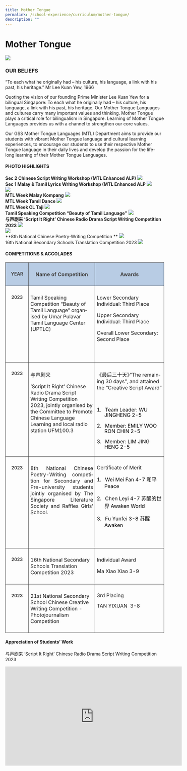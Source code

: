```yaml
---
title: Mother Tongue
permalink: /school-experience/curriculum/mother-tongue/
description: ""
---
```

# **Mother Tongue**
![](/images/MotherTongue2023/1%20mtl1.jpg)
### OUR BELIEFS

“To each what he originally had – his culture, his language, a link with his past, his heritage.” Mr Lee Kuan Yew, 1966

Quoting the vision of our founding Prime Minister Lee Kuan Yew for a bilingual Singapore: To each what he originally had – his culture, his language, a link with his past, his heritage. Our Mother Tongue Languages and cultures carry many important values and thinking. Mother Tongue plays a critical role for bilingualism in Singapore. Learning of Mother Tongue Languages provides us with a channel to strengthen our core values.

Our GSS Mother Tongue Languages (MTL) Department aims to provide our students with vibrant Mother Tongue language and cultural learning experiences, to encourage our students to use their respective Mother Tongue language in their daily lives and develop the passion for the life-long learning of their Mother Tongue Languages.

#### PHOTO HIGHLIGHTS

**Sec 2 Chinese Script Writing Workshop (MTL Enhanced ALP)**
![](/images/MotherTongue2023/2%20cl%20drama.jpg)\
**Sec 1 Malay &amp; Tamil Lyrics Writing Workshop (MTL Enhanced ALP**
![](/images/MotherTongue2023/3%20ml%20lyrics.jpg)<br>![](/images/MotherTongue2023/4%20tl%20lyrics.jpg)\
**MTL Week Malay Kompang**
![](/images/MotherTongue2023/5%20ml%20silat.jpeg)\
**MTL Week Tamil Dance**
![](/images/MotherTongue2023/6%20tl%20dance.jpg)\
**MTL Week CL Taji**
![](/images/MotherTongue2023/7%20cl%20taiji.jpg)\
**Tamil Speaking Competition “Beauty of Tamil Language”**
![](/images/MotherTongue2023/8%20beauty%20of%20tl.jpg)\
**与声剧来 ‘Script It Right’ Chinese Radio Drama Script Writing Competition 2023**
![](/images/MotherTongue2023/9%20script%20it%20right.jpg)<br>![](/images/MotherTongue2023/10%20script%20it%20right%202.jpg)\
**8th National Chinese Poetry-Writing Competition **
![](/images/MotherTongue2023/11%20poems.jpg)\
16th National Secondary Schools Translation Competition 2023
![](/images/MotherTongue2023/12%20translation.jpg)

#### COMPETITIONS &amp; ACCOLADES
   <!-- /\* Font Definitions \*/ @font-face {font-family:"Cambria Math"; panose-1:2 4 5 3 5 4 6 3 2 4; mso-font-charset:0; mso-generic-font-family:roman; mso-font-pitch:variable; mso-font-signature:-536869121 1107305727 33554432 0 415 0;} @font-face {font-family:"Microsoft JhengHei"; panose-1:2 11 6 4 3 5 4 4 2 4; mso-font-charset:136; mso-generic-font-family:swiss; mso-font-pitch:variable; mso-font-signature:679 684672000 22 0 1048585 0;} @font-face {font-family:"\\@Microsoft JhengHei"; mso-font-charset:136; mso-generic-font-family:swiss; mso-font-pitch:variable; mso-font-signature:679 684672000 22 0 1048585 0;} /\* Style Definitions \*/ p.MsoNormal, li.MsoNormal, div.MsoNormal {mso-style-unhide:no; mso-style-qformat:yes; mso-style-parent:""; margin:0cm; line-height:115%; mso-pagination:widow-orphan; font-size:11.0pt; font-family:"Arial",sans-serif; mso-fareast-font-family:Arial; mso-ansi-language:EN;} .MsoChpDefault {mso-style-type:export-only; mso-default-props:yes; font-family:"Arial",sans-serif; mso-ascii-font-family:Arial; mso-fareast-font-family:Arial; mso-hansi-font-family:Arial; mso-bidi-font-family:Arial; mso-font-kerning:0pt; mso-ligatures:none; mso-ansi-language:EN;} .MsoPapDefault {mso-style-type:export-only; line-height:115%;} @page WordSection1 {size:612.0pt 792.0pt; margin:72.0pt 72.0pt 72.0pt 72.0pt; mso-header-margin:36.0pt; mso-footer-margin:36.0pt; mso-paper-source:0;} div.WordSection1 {page:WordSection1;} /\* List Definitions \*/ @list l0 {mso-list-id:914781730; mso-list-template-ids:-1729214610;} @list l0:level1 {mso-level-tab-stop:none; mso-level-number-position:left; margin-left:18.0pt; text-indent:-18.0pt;} @list l0:level2 {mso-level-number-format:alpha-lower; mso-level-tab-stop:none; mso-level-number-position:left; margin-left:54.0pt; text-indent:-18.0pt;} @list l0:level3 {mso-level-number-format:roman-lower; mso-level-tab-stop:none; mso-level-number-position:right; margin-left:90.0pt; text-indent:-9.0pt;} @list l0:level4 {mso-level-tab-stop:none; mso-level-number-position:left; margin-left:126.0pt; text-indent:-18.0pt;} @list l0:level5 {mso-level-number-format:alpha-lower; mso-level-tab-stop:none; mso-level-number-position:left; margin-left:162.0pt; text-indent:-18.0pt;} @list l0:level6 {mso-level-number-format:roman-lower; mso-level-tab-stop:none; mso-level-number-position:right; margin-left:198.0pt; text-indent:-9.0pt;} @list l0:level7 {mso-level-tab-stop:none; mso-level-number-position:left; margin-left:234.0pt; text-indent:-18.0pt;} @list l0:level8 {mso-level-number-format:alpha-lower; mso-level-tab-stop:none; mso-level-number-position:left; margin-left:270.0pt; text-indent:-18.0pt;} @list l0:level9 {mso-level-number-format:roman-lower; mso-level-tab-stop:none; mso-level-number-position:right; margin-left:306.0pt; text-indent:-9.0pt;} @list l1 {mso-list-id:1239246921; mso-list-template-ids:305053928;} @list l1:level1 {mso-level-tab-stop:none; mso-level-number-position:left; margin-left:18.0pt; text-indent:-18.0pt;} @list l1:level2 {mso-level-number-format:alpha-lower; mso-level-tab-stop:none; mso-level-number-position:left; margin-left:54.0pt; text-indent:-18.0pt;} @list l1:level3 {mso-level-number-format:roman-lower; mso-level-tab-stop:none; mso-level-number-position:right; margin-left:90.0pt; text-indent:-9.0pt;} @list l1:level4 {mso-level-tab-stop:none; mso-level-number-position:left; margin-left:126.0pt; text-indent:-18.0pt;} @list l1:level5 {mso-level-number-format:alpha-lower; mso-level-tab-stop:none; mso-level-number-position:left; margin-left:162.0pt; text-indent:-18.0pt;} @list l1:level6 {mso-level-number-format:roman-lower; mso-level-tab-stop:none; mso-level-number-position:right; margin-left:198.0pt; text-indent:-9.0pt;} @list l1:level7 {mso-level-tab-stop:none; mso-level-number-position:left; margin-left:234.0pt; text-indent:-18.0pt;} @list l1:level8 {mso-level-number-format:alpha-lower; mso-level-tab-stop:none; mso-level-number-position:left; margin-left:270.0pt; text-indent:-18.0pt;} @list l1:level9 {mso-level-number-format:roman-lower; mso-level-tab-stop:none; mso-level-number-position:right; margin-left:306.0pt; text-indent:-9.0pt;} ol {margin-bottom:0cm;} ul {margin-bottom:0cm;} -->

<table class="MsoNormalTable" border="1" cellspacing="0" cellpadding="0" width="624" style="border-collapse:collapse;mso-table-layout-alt:fixed;border:none;
 mso-yfti-tbllook:1536;mso-padding-alt:0cm 5.4pt 0cm 5.4pt;mso-border-insideh:
 cell-none;mso-border-insidev:cell-none"><tbody><tr style="mso-yfti-irow:0;mso-yfti-firstrow:yes;height:27.75pt"><td width="80" valign="top" style="width:60.0pt;border:solid #444444 1.0pt;
  mso-border-alt:solid #444444 .75pt;background:#B8CCE4;mso-background-themecolor:
  accent1;mso-background-themetint:102;padding:8.0pt 4.0pt 8.0pt 4.0pt;
  height:27.75pt"><p class="MsoNormal" align="center" style="text-align:center;line-height:normal"><b style="mso-bidi-font-weight:normal"><span lang="EN" style="font-size:10.5pt;
  color:#454545">YEAR</span></b><span lang="EN" style="font-size:12.0pt;
  color:#484848"></span></p></td><td width="259" valign="top" style="width:194.25pt;border:solid #444444 1.0pt;
  border-left:none;mso-border-left-alt:solid #444444 .75pt;mso-border-alt:solid #444444 .75pt;
  background:#B8CCE4;mso-background-themecolor:accent1;mso-background-themetint:
  102;padding:8.0pt 4.0pt 8.0pt 4.0pt;height:27.75pt"><p class="MsoNormal" align="center" style="text-align:center;line-height:normal"><b style="mso-bidi-font-weight:normal"><span lang="EN" style="font-size:12.0pt;
  color:#484848">Name of Competition</span></b></p></td><td width="285" valign="top" style="width:213.75pt;border:solid #444444 1.0pt;
  border-left:none;mso-border-left-alt:solid #444444 .75pt;mso-border-alt:solid #444444 .75pt;
  background:#B8CCE4;mso-background-themecolor:accent1;mso-background-themetint:
  102;padding:8.0pt 4.0pt 8.0pt 4.0pt;height:27.75pt"><p class="MsoNormal" align="center" style="text-align:center;line-height:normal"><b style="mso-bidi-font-weight:normal"><span lang="EN" style="font-size:12.0pt;
  color:#484848">Awards</span></b></p></td></tr><tr style="mso-yfti-irow:1;height:62.25pt"><td width="80" valign="top" style="width:60.0pt;border:solid #444444 1.0pt;
  border-top:none;mso-border-top-alt:solid #444444 .75pt;mso-border-alt:solid #444444 .75pt;
  padding:8.0pt 4.0pt 8.0pt 4.0pt;height:62.25pt"><p class="MsoNormal" align="center" style="text-align:center;line-height:normal"><b style="mso-bidi-font-weight:normal"><span lang="EN" style="font-size:10.5pt;
  color:#454545">2023</span></b><span lang="EN" style="font-size:12.0pt;
  color:#484848"></span></p></td><td width="259" valign="top" style="width:194.25pt;border-top:none;border-left:
  none;border-bottom:solid #444444 1.0pt;border-right:solid #444444 1.0pt;
  mso-border-top-alt:solid #444444 .75pt;mso-border-left-alt:solid #444444 .75pt;
  mso-border-alt:solid #444444 .75pt;padding:8.0pt 4.0pt 8.0pt 4.0pt;
  height:62.25pt"><p class="MsoNormal" style="mso-pagination:lines-together"><span lang="EN">Tamil Speaking Competition “Beauty of Tamil Language” organised by Umar Pulavar Tamil Language Center (UPTLC)</span></p></td><td width="285" valign="top" style="width:213.75pt;border-top:none;border-left:
  none;border-bottom:solid #444444 1.0pt;border-right:solid #444444 1.0pt;
  mso-border-top-alt:solid #444444 .75pt;mso-border-left-alt:solid #444444 .75pt;
  mso-border-alt:solid #444444 .75pt;padding:8.0pt 4.0pt 8.0pt 4.0pt;
  height:62.25pt"><p class="MsoNormal"><span lang="EN">Lower Secondary Individual: Third Place</span></p><p class="MsoNormal"><span lang="EN">Upper Secondary Individual: Third Place</span></p><p class="MsoNormal"><span lang="EN">Overall Lower Secondary: Second Place</span></p><p class="MsoNormal" style="line-height:normal"><span lang="EN">&nbsp;</span></p></td></tr><tr style="mso-yfti-irow:2;height:62.25pt"><td width="80" valign="top" style="width:60.0pt;border:solid #444444 1.0pt;
  border-top:none;mso-border-top-alt:solid #444444 .75pt;mso-border-alt:solid #444444 .75pt;
  padding:8.0pt 4.0pt 8.0pt 4.0pt;height:62.25pt"><p class="MsoNormal" align="center" style="text-align:center;line-height:normal"><b style="mso-bidi-font-weight:normal"><span lang="EN" style="font-size:10.5pt;
  color:#454545">2023</span></b><span lang="EN" style="font-size:12.0pt;
  color:#484848"></span></p></td><td width="259" valign="top" style="width:194.25pt;border-top:none;border-left:
  none;border-bottom:solid #444444 1.0pt;border-right:solid #444444 1.0pt;
  mso-border-top-alt:solid #444444 .75pt;mso-border-left-alt:solid #444444 .75pt;
  mso-border-alt:solid #444444 .75pt;padding:8.0pt 4.0pt 8.0pt 4.0pt;
  height:62.25pt"><p class="MsoNormal" style="line-height:normal;mso-pagination:lines-together"><span style="font-family:&quot;Microsoft JhengHei&quot;,sans-serif;mso-bidi-font-family:&quot;Microsoft JhengHei&quot;">与声剧来<span lang="EN"></span></span></p><p class="MsoNormal" style="line-height:normal;mso-pagination:lines-together"><span lang="EN">‘Script It Right’ Chinese Radio Drama Script Writing Competition 2023, jointly organised by the Committee to Promote Chinese Language Learning and local radio station UFM100.3</span></p></td><td width="285" valign="top" style="width:213.75pt;border-top:none;border-left:
  none;border-bottom:solid #444444 1.0pt;border-right:solid #444444 1.0pt;
  mso-border-top-alt:solid #444444 .75pt;mso-border-left-alt:solid #444444 .75pt;
  mso-border-alt:solid #444444 .75pt;padding:8.0pt 4.0pt 8.0pt 4.0pt;
  height:62.25pt"><p class="MsoNormal" style="line-height:normal"><span style="font-family:&quot;Microsoft JhengHei&quot;,sans-serif;
  mso-bidi-font-family:&quot;Microsoft JhengHei&quot;">《最后三十天》</span><span lang="EN">”The remaining 30 days”, and attained the “Creative Script Award”</span></p><p class="MsoNormal" style="line-height:normal"><span lang="EN">&nbsp;</span></p><p class="MsoNormal" style="margin-left:18.0pt;text-indent:-18.0pt;line-height:
  107%;mso-list:l0 level1 lfo2;border:none;mso-padding-alt:31.0pt 31.0pt 31.0pt 31.0pt;
  mso-border-shadow:yes"><span lang="EN" style="color:black"><span style="mso-list:Ignore">1.<span style="font:7.0pt &quot;Times New Roman&quot;">&nbsp;&nbsp;&nbsp;&nbsp; </span></span></span><span lang="EN" style="color:black">Team Leader: WU JINGHENG 2-5</span></p><p class="MsoNormal" style="margin-left:18.0pt;text-indent:-18.0pt;line-height:
  107%;mso-list:l0 level1 lfo2;border:none;mso-padding-alt:31.0pt 31.0pt 31.0pt 31.0pt;
  mso-border-shadow:yes"><span lang="EN" style="color:black"><span style="mso-list:Ignore">2.<span style="font:7.0pt &quot;Times New Roman&quot;">&nbsp;&nbsp;&nbsp;&nbsp; </span></span></span><span lang="EN" style="color:black">Member: EMILY WOO RON CHIN 2-5</span></p><p class="MsoNormal" style="margin-top:0cm;margin-right:0cm;margin-bottom:8.0pt;
  margin-left:18.0pt;text-indent:-18.0pt;line-height:107%;mso-list:l0 level1 lfo2;
  border:none;mso-padding-alt:31.0pt 31.0pt 31.0pt 31.0pt;mso-border-shadow:
  yes"><span lang="EN" style="color:black"><span style="mso-list:Ignore">3.<span style="font:7.0pt &quot;Times New Roman&quot;">&nbsp;&nbsp;&nbsp;&nbsp; </span></span></span><span lang="EN" style="color:black">Member: LIM JING HENG 2-5</span></p></td></tr><tr style="mso-yfti-irow:3;height:27.75pt"><td width="80" valign="top" style="width:60.0pt;border:solid #444444 1.0pt;
  border-top:none;mso-border-top-alt:solid #444444 .75pt;mso-border-alt:solid #444444 .75pt;
  padding:8.0pt 4.0pt 8.0pt 4.0pt;height:27.75pt"><p class="MsoNormal" align="center" style="text-align:center;line-height:normal"><a name="_heading=h.30j0zll"></a><b style="mso-bidi-font-weight:normal"><span lang="EN" style="font-size:10.5pt;color:#454545">2023</span></b><span lang="EN" style="font-size:12.0pt;color:#484848"></span></p></td><td width="259" valign="top" style="width:194.25pt;border-top:none;border-left:
  none;border-bottom:solid #444444 1.0pt;border-right:solid #444444 1.0pt;
  mso-border-top-alt:solid #444444 .75pt;mso-border-left-alt:solid #444444 .75pt;
  mso-border-alt:solid #444444 .75pt;padding:8.0pt 4.0pt 8.0pt 4.0pt;
  height:27.75pt"><p class="MsoNormal" style="text-align:justify;mso-pagination:lines-together"><span lang="EN">8th National Chinese Poetry-Writing competition for Secondary and Pre-university students jointly organised by The Singapore Literature Society and Raffles Girls’ School.</span></p><p class="MsoNormal" style="line-height:normal;mso-pagination:lines-together"><span lang="EN">&nbsp;</span></p></td><td width="285" valign="top" style="width:213.75pt;border-top:none;border-left:
  none;border-bottom:solid #444444 1.0pt;border-right:solid #444444 1.0pt;
  mso-border-top-alt:solid #444444 .75pt;mso-border-left-alt:solid #444444 .75pt;
  mso-border-alt:solid #444444 .75pt;padding:8.0pt 4.0pt 8.0pt 4.0pt;
  height:27.75pt"><p class="MsoNormal" style="margin-bottom:8.0pt;line-height:107%"><span lang="EN">Certificate of Merit</span></p><p class="MsoNormal" style="margin-left:18.0pt;text-indent:-18.0pt;line-height:
  normal;mso-list:l1 level1 lfo1;border:none;mso-padding-alt:31.0pt 31.0pt 31.0pt 31.0pt;
  mso-border-shadow:yes"><span lang="EN" style="color:black"><span style="mso-list:Ignore">1.<span style="font:7.0pt &quot;Times New Roman&quot;">&nbsp;&nbsp;&nbsp;&nbsp; </span></span></span><span lang="EN" style="color:black">Wei Mei Fan 4-7 </span><span style="font-family:&quot;Microsoft JhengHei&quot;,sans-serif;
  mso-bidi-font-family:&quot;Microsoft JhengHei&quot;;color:black">和平</span><span lang="EN" style="color:black"> Peace</span></p><p class="MsoNormal" style="margin-left:18.0pt;text-indent:-18.0pt;line-height:
  normal;mso-list:l1 level1 lfo1;border:none;mso-padding-alt:31.0pt 31.0pt 31.0pt 31.0pt;
  mso-border-shadow:yes"><span lang="EN" style="color:black"><span style="mso-list:Ignore">2.<span style="font:7.0pt &quot;Times New Roman&quot;">&nbsp;&nbsp;&nbsp;&nbsp; </span></span></span><span lang="EN" style="color:black">Chen Leyi 4-7 </span><span style="font-family:&quot;Microsoft JhengHei&quot;,sans-serif;
  mso-bidi-font-family:&quot;Microsoft JhengHei&quot;;color:black">苏醒的世界</span><span lang="EN" style="color:black"> Awaken World</span></p><p class="MsoNormal" style="margin-left:18.0pt;text-indent:-18.0pt;line-height:
  normal;mso-list:l1 level1 lfo1;border:none;mso-padding-alt:31.0pt 31.0pt 31.0pt 31.0pt;
  mso-border-shadow:yes"><span lang="EN" style="color:black"><span style="mso-list:Ignore">3.<span style="font:7.0pt &quot;Times New Roman&quot;">&nbsp;&nbsp;&nbsp;&nbsp; </span></span></span><span lang="EN" style="color:black">Fu Yunfei 3-8 </span><span style="font-family:&quot;Microsoft JhengHei&quot;,sans-serif;
  mso-bidi-font-family:&quot;Microsoft JhengHei&quot;;color:black">苏醒</span><span lang="EN" style="color:black"> Awaken</span></p><p class="MsoNormal" style="line-height:normal"><span lang="EN">&nbsp;</span></p></td></tr><tr style="mso-yfti-irow:4;height:39.0pt"><td width="80" valign="top" style="width:60.0pt;border:solid #444444 1.0pt;
  border-top:none;mso-border-top-alt:solid #444444 .75pt;mso-border-alt:solid #444444 .75pt;
  padding:8.0pt 4.0pt 8.0pt 4.0pt;height:39.0pt"><p class="MsoNormal" align="center" style="text-align:center;line-height:normal"><b style="mso-bidi-font-weight:normal"><span lang="EN" style="font-size:10.5pt;
  color:#454545">2023</span></b><span lang="EN" style="font-size:12.0pt;
  color:#484848"></span></p></td><td width="259" valign="top" style="width:194.25pt;border-top:none;border-left:
  none;border-bottom:solid #444444 1.0pt;border-right:solid #444444 1.0pt;
  mso-border-top-alt:solid #444444 .75pt;mso-border-left-alt:solid #444444 .75pt;
  mso-border-alt:solid #444444 .75pt;padding:8.0pt 4.0pt 8.0pt 4.0pt;
  height:39.0pt"><p class="MsoNormal" style="line-height:normal;mso-pagination:lines-together"><span lang="EN">16th National Secondary Schools Translation Competition 2023</span></p></td><td width="285" valign="top" style="width:213.75pt;border-top:none;border-left:
  none;border-bottom:solid #444444 1.0pt;border-right:solid #444444 1.0pt;
  mso-border-top-alt:solid #444444 .75pt;mso-border-left-alt:solid #444444 .75pt;
  mso-border-alt:solid #444444 .75pt;padding:8.0pt 4.0pt 8.0pt 4.0pt;
  height:39.0pt"><p class="MsoNormal" style="line-height:normal"><span lang="EN">Individual Award</span></p><p class="MsoNormal" style="line-height:normal"><span lang="EN">Ma Xiao Xiao 3-9</span></p></td></tr><tr style="mso-yfti-irow:5;mso-yfti-lastrow:yes;height:27.75pt"><td width="80" valign="top" style="width:60.0pt;border:solid #444444 1.0pt;
  border-top:none;mso-border-top-alt:solid #444444 .75pt;mso-border-alt:solid #444444 .75pt;
  padding:8.0pt 4.0pt 8.0pt 4.0pt;height:27.75pt"><p class="MsoNormal" align="center" style="text-align:center;line-height:normal"><b style="mso-bidi-font-weight:normal"><span lang="EN" style="font-size:10.5pt;
  color:#454545">2023</span></b><span lang="EN" style="font-size:12.0pt;
  color:#484848"></span></p></td><td width="259" valign="top" style="width:194.25pt;border-top:none;border-left:
  none;border-bottom:solid #444444 1.0pt;border-right:solid #444444 1.0pt;
  mso-border-top-alt:solid #444444 .75pt;mso-border-left-alt:solid #444444 .75pt;
  mso-border-alt:solid #444444 .75pt;padding:8.0pt 4.0pt 8.0pt 4.0pt;
  height:27.75pt"><p class="MsoNormal" style="line-height:normal;mso-pagination:lines-together"><span lang="EN">21st National Secondary School Chinese Creative Writing Competition - Photojournalism Competition</span></p></td><td width="285" valign="top" style="width:213.75pt;border-top:none;border-left:
  none;border-bottom:solid #444444 1.0pt;border-right:solid #444444 1.0pt;
  mso-border-top-alt:solid #444444 .75pt;mso-border-left-alt:solid #444444 .75pt;
  mso-border-alt:solid #444444 .75pt;padding:8.0pt 4.0pt 8.0pt 4.0pt;
  height:27.75pt"><p class="MsoNormal" style="line-height:105%"><span lang="EN">3rd Placing</span></p><p class="MsoNormal" style="line-height:105%"><span lang="EN">TAN YIXUAN&nbsp; 3-8</span></p><p class="MsoNormal" style="line-height:normal"><span lang="EN">&nbsp;</span></p></td></tr></tbody></table>

#### Appreciation of Students’ Work
与声剧来 ‘Script It Right’ Chinese Radio Drama Script Writing Competition 2023
<iframe width="560" height="315" src="https://www.youtube.com/embed/9l9gFHyi5nU" title="YouTube video player" frameborder="0" allow="accelerometer; autoplay; clipboard-write; encrypted-media; gyroscope; picture-in-picture" allowfullscreen=""></iframe>